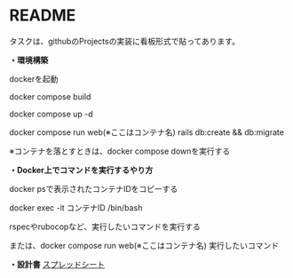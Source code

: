 # README

タスクは、githubのProjectsの実装に看板形式で貼ってあります。


**・環境構築**

dockerを起動

docker compose build

docker compose up -d

docker compose run web(※ここはコンテナ名) rails db:create && db:migrate

※コンテナを落とすときは、docker compose downを実行する

**・Docker上でコマンドを実行するやり方**

docker psで表示されたコンテナIDをコピーする

docker exec -it コンテナID /bin/bash

rspecやrubocopなど、実行したいコマンドを実行する

または、docker compose run web(※ここはコンテナ名) 実行したいコマンド

**・設計書**
[スプレッドシート](https://docs.google.com/spreadsheets/d/1nlH04f2f2Y7gG4bB0Kz1a7VKy5LLbqCtCyUZpbem9sU/edit#gid=0)
